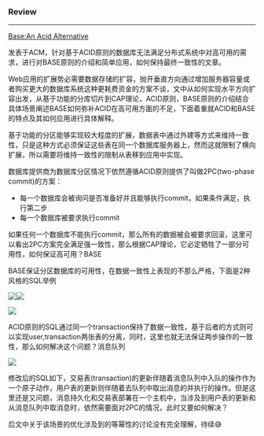 ### Review

***

[Base:An Acid Alternative](https://queue.acm.org/detail.cfm?id=1394128)

发表于ACM，针对基于ACID原则的数据库无法满足分布式系统中对高可用的需求，进行对BASE原则的介绍和简单应用，如何保持最终一致性的文章。

Web应用的扩展势必需要数据存储的扩容，抛开垂直方向通过增加服务器容量或者购买更大的数据库系统这种更耗费资金的方案不谈，文中从如何实现水平方向扩容出发，从基于功能的分库切片到CAP理论，ACID原则，BASE原则的介绍结合具体场景阐述BASE如何弥补ACID在高可用方面的不足，下面着重就ACID和BASE的特点及其如何应用进行具体解释。

基于功能的分区能够实现较大程度的扩展，数据表中通过外建等方式来维持一致性，只是这种方式必须保证这些表在同一个数据库服务器上，然而这就限制了横向扩展，所以需要将维持一致性的限制从表移到应用中实现。

数据库提供商为数据库分区情况下依然遵循ACID原则提供了叫做2PC(two-phase commit)的方案：

-  每一个数据库会被询问是否准备好并且能够执行commit，如果条件满足，执行第二步
-  每一个数据库被要求执行commit

如果任何一个数据库不能执行commit，那么所有的数据被会被要求回滚，这里可以看出2PC方案完全满足强一致性，那么根据CAP理论，它必定牺牲了一部分可用性，如何保证高可用？BASE

BASE保证分区数据库的可用性，在数据一致性上表现的不那么严格，下面是2种风格的SQL举例

![](https://ws2.sinaimg.cn/large/0069RVTdgy1futxpcukx9j308u06s74b.jpg)![](https://ws2.sinaimg.cn/large/0069RVTdgy1futxqf1njfj30cq04bt8s.jpg)



![](https://ws1.sinaimg.cn/large/0069RVTdgy1futxr5dhsuj30cw05j0su.jpg)

ACID原则的SQL通过同一个transaction保持了数据一致性，基于后者的方式则可以实现user,transaction两张表的分离，同时，这里也就无法保证两步操作的一致性，那么如何解决这个问题？消息队列

![](https://ws4.sinaimg.cn/large/0069RVTdgy1futxtxmldij30da08it92.jpg)

修改后的SQL如下，交易表(transaction)的更新伴随着消息队列中入队的操作作为一个原子动作，用户表的更新则伴随着去队列中取出消息的并执行的操作。但是这里还是又问题，消息持久化和交易表部署在一个主机中，当涉及到用户表的更新和从消息队列中取消息时，依然需要面对2PC的情况，此时又要如何解决？

后文中关于该场景的优化涉及到的等幂性的讨论没有完全理解，待续😅



